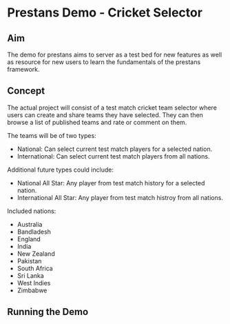 Prestans Demo - Cricket Selector
================================

Aim
----
The demo for prestans aims to server as a test bed for new features as well as resource for new users to learn the fundamentals of the prestans framework.

Concept
--------
The actual project will consist of a test match cricket team selector where users can create and share teams they have selected. They can then browse a list of published teams and rate or comment on them.

The teams will be of two types:
* National: Can select current test match players for a selected nation.
* International: Can select current test match players from all nations.

Additional future types could include:
* National All Star: Any player from test match history for a selected nation.
* International All Star: Any player from test match histroy from all nations.

Included nations:
* Australia
* Bandladesh
* England
* India
* New Zealand
* Pakistan
* South Africa
* Sri Lanka
* West Indies
* Zimbabwe

Running the Demo
-----------------